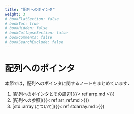 ```yaml
---
title: "配列へのポインタ"
weight: 3
# bookFlatSection: false
# bookToc: true
# bookHidden: false
# bookCollapseSection: false
# bookComments: false
# bookSearchExclude: false
---
```


# 配列へのポインタ

本節では，配列へのポインタに関するノートをまとめています．

1. [配列へのポインタとその周辺]({{< ref arrp.md >}})
2. [配列への参照]({{< ref arr_ref.md >}})
3. [std::array について]({{< ref stdarray.md >}})
